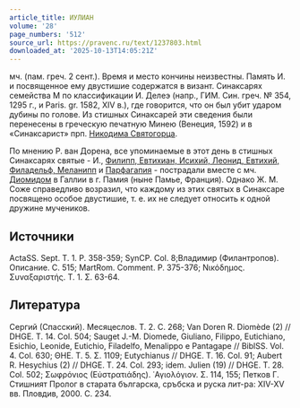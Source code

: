 ```yaml
---
article_title: ИУЛИАН
volume: '28'
page_numbers: '512'
source_url: https://pravenc.ru/text/1237803.html
downloaded_at: '2025-10-13T14:05:21Z'
---
```


мч. (пам. греч. 2 сент.). Время и место кончины неизвестны. Память И. и посвященное ему двустишие содержатся в визант. Синаксарях семейства М по классификации И. Делеэ (напр., ГИМ. Син. греч. № 354, 1295 г., и Paris. gr. 1582, XIV в.), где говорится, что он был убит ударом дубины по голове. Из стишных Синаксарей эти сведения были перенесены в греческую печатную Минею (Венеция, 1592) и в «Синаксарист» прп. [Никодима Святогорца](<https://pravenc.ru/text/Никодим Святогорец.html>).

По мнению Р. ван Дорена, все упоминаемые в этот день в стишных Синаксарях святые - И., [Филипп, Евтихиан, Исихий, Леонид, Евтихий, Филадельф, Меланипп](<https://pravenc.ru/text/Филипп  Евтихиан  Исихий  Леонид  Евтихий  Филадельф  Меланипп.html>) и [Парфагапия](https://pravenc.ru/text/Парфагапия.html) - пострадали вместе с мч. [Диомидом](https://pravenc.ru/text/Диомидом.html) в Галлии в г. Памия (ныне Памье, Франция). Однако Ж. М. Соже справедливо возразил, что каждому из этих святых в Синаксаре посвящено особое двустишие, т. е. их не следует относить к одной дружине мучеников.

## Источники

ActaSS. Sept. T. 1. P. 358-359; SynCP. Col. 8;Владимир (Филантропов). Описание. С. 515; MartRom. Comment. P. 375-376; Νικόδημος. Συναξαριστής. Τ. 1. Σ. 63-64.

## Литература

Сергий (Спасский). Месяцеслов. Т. 2. С. 268; Van Doren R. Diomède (2) // DHGE. T. 14. Col. 504; Sauget J.-M. Diomede, Giuliano, Filippo, Eutichiano, Esichio, Leonide, Eutichio, Filadelfo, Menalippo e Pantagape // BiblSS. Vol. 4. Col. 630; ΘΗΕ. Τ. 5. Σ. 1109; Eutychianus // DHGE. T. 16. Col. 91; Aubert R. Hesychius (2) // DHGE. T. 24. Col. 293; idem. Julien (19) // DHGE. T. 28. Col. 502; Σωφρόνιος (Εὐστρατιάδης). ῾Αγιολόγιον. Σ. 114, 155; Петков Г. Стишният Пролог в старата българска, сръбска и руска лит-ра: XIV-XV вв. Пловдив, 2000. С. 234.
